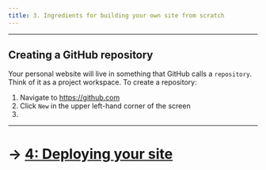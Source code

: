 ```yaml
---
title: 3. Ingredients for building your own site from scratch
---
```


---

## Creating a GitHub repository

Your personal website will live in something that GitHub calls a `repository`. Think of it as a project workspace. To create a repository:

1. Navigate to https://github.com
2. Click `New` in the upper left-hand corner of the screen
3. 

---

# &rarr; [4: Deploying your site](DEPLOY.md)